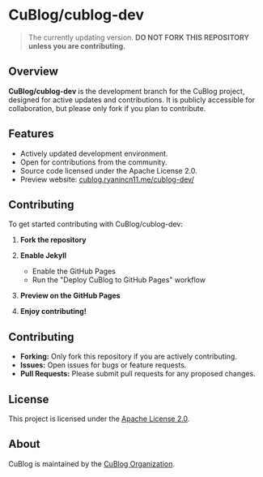 # CuBlog/cublog-dev
> The currently updating version. **DO NOT FORK THIS REPOSITORY unless you are contributing.**

## Overview

**CuBlog/cublog-dev** is the development branch for the CuBlog project, designed for active updates and contributions. It is publicly accessible for collaboration, but please only fork if you plan to contribute.

## Features

- Actively updated development environment.
- Open for contributions from the community.
- Source code licensed under the Apache License 2.0.
- Preview website: [cublog.ryanincn11.me/cublog-dev/](http://cublog.ryanincn11.me/cublog-dev/)

## Contributing

To get started contributing with CuBlog/cublog-dev:

1. **Fork the repository**
2. **Enable Jekyll**  
   - Enable the GitHub Pages
   - Run the "Deploy CuBlog to GitHub Pages" workflow

3. **Preview on the GitHub Pages**  
4. **Enjoy contributing!**

## Contributing

- **Forking:** Only fork this repository if you are actively contributing.
- **Issues:** Open issues for bugs or feature requests.
- **Pull Requests:** Please submit pull requests for any proposed changes.

## License

This project is licensed under the [Apache License 2.0](LICENSE).

## About

CuBlog is maintained by the [CuBlog Organization](https://github.com/CuBlog).
